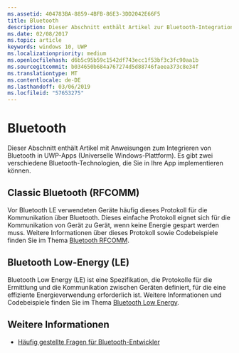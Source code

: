 ```yaml
---
ms.assetid: 404783BA-8859-4BFB-86E3-3DD2042E66F5
title: Bluetooth
description: Dieser Abschnitt enthält Artikel zur Bluetooth-Integration in UWP-Apps (Universelle Windows-Plattform). Dies umfasst u. a. die Verwendung von RFCOMM-, GATT- und LE (Low Energy)-Ankündigungen.
ms.date: 02/08/2017
ms.topic: article
keywords: windows 10, UWP
ms.localizationpriority: medium
ms.openlocfilehash: d6b5c95b59c1542df743ecc1f53bf3c3fc90aa1b
ms.sourcegitcommit: b034650b684a767274d5d88746faeea373c8e34f
ms.translationtype: MT
ms.contentlocale: de-DE
ms.lasthandoff: 03/06/2019
ms.locfileid: "57653275"
---
```

# <a name="bluetooth"></a>Bluetooth
Dieser Abschnitt enthält Artikel mit Anweisungen zum Integrieren von Bluetooth in UWP-Apps (Universelle Windows-Plattform). Es gibt zwei verschiedene Bluetooth-Technologien, die Sie in Ihre App implementieren können.

## <a name="classic-bluetooth-rfcomm"></a>Classic Bluetooth (RFCOMM)
Vor Bluetooth LE verwendeten Geräte häufig dieses Protokoll für die Kommunikation über Bluetooth. Dieses einfache Protokoll eignet sich für die Kommunikation von Gerät zu Gerät, wenn keine Energie gespart werden muss. Weitere Informationen über dieses Protokoll sowie Codebeispiele finden Sie im Thema [Bluetooth RFCOMM](send-or-receive-files-with-rfcomm.md).

## <a name="bluetooth-low-energy-le"></a>Bluetooth Low-Energy (LE)
Bluetooth Low Energy (LE) ist eine Spezifikation, die Protokolle für die Ermittlung und die Kommunikation zwischen Geräten definiert, für die eine effiziente Energieverwendung erforderlich ist. Weitere Informationen und Codebeispiele finden Sie im Thema [Bluetooth Low Energy](bluetooth-low-energy-overview.md).

## <a name="see-also"></a>Weitere Informationen
- [Häufig gestellte Fragen für Bluetooth-Entwickler](bluetooth-dev-faq.md)